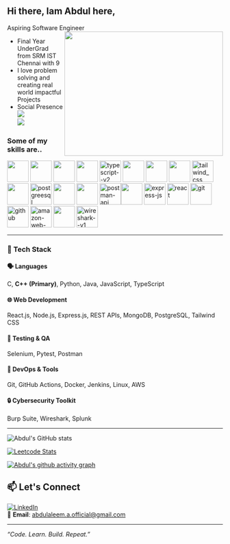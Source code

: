 ## Hi there, Iam Abdul here,
Aspiring Software Engineer
<img align="right" width="370" height="290" src="https://media0.giphy.com/media/v1.Y2lkPTc5MGI3NjExNmN0OWt2aTB1aGl6M2xzdndkenNzanRmdHppcmxrMXhjcnEzNThpYSZlcD12MV9pbnRlcm5hbF9naWZfYnlfaWQmY3Q9Zw/HscDLzkO8EOTmgkhQP/giphy.gif"> 
- Final Year UnderGrad from SRM IST Chennai with 9
- I love problem solving and creating real world impactful Projects
  <br />
- Social Presence
<br /> [<img src="https://img.shields.io/badge/LinkedIn-0077B5?style=for-the-badge&logo=linkedin&logoColor=white" />](https://www.linkedin.com/in/abdul-aleem-3b3b60262/)
<br /> [<img src="https://img.shields.io/badge/-LeetCode-FFA116?style=for-the-badge&logo=LeetCode&logoColor=white)"/>](https://www.leetcode.com/abdulaleem12/)
### Some of my skills are..
<img height="50" width="50" src="https://img.icons8.com/color/48/000000/c-plus-plus-logo.png" /> <img height="50" width="50" src="https://img.icons8.com/color/48/000000/python.png" /> <img height="50" width="50" src="https://img.icons8.com/color/48/000000/c-programming.png" /> <img height="50" width="50" src="https://img.icons8.com/color/48/000000/javascript.png"/> <img width="50" height="50" src="https://img.icons8.com/fluency/50/typescript--v2.png" alt="typescript--v2"/> <img height="50" width="50" src="https://img.icons8.com/color/48/000000/java-coffee-cup-logo.png" /> <img height="50" width="50" src="https://img.icons8.com/color/48/000000/html-5.png" /> <img height="50" width="50" src="https://img.icons8.com/color/48/000000/css3.png" /> <img width="50" height="50" src="https://img.icons8.com/fluency/100/tailwind_css.png" alt="tailwind_css"/> <img height="50" width="50" src="https://img.icons8.com/color/48/000000/bootstrap.png" />
 <img width="50" height="50" src="https://img.icons8.com/color/96/postgreesql.png" alt="postgreesql"/> <img height="50" width="50" src="https://img.icons8.com/color/48/000000/mysql-logo.png"/> <img height="50" width="50" src="https://img.icons8.com/color/48/000000/mongodb.png"/> <img width="50" height="50" src="https://img.icons8.com/wired/64/postman-api.png" alt="postman-api"/><img height="50" width="50" src="https://img.icons8.com/color/48/000000/nodejs.png"/> <img width="50" height="50" src="https://img.icons8.com/ios/100/express-js.png" alt="express-js"/> <img width="50" height="50" src="https://img.icons8.com/office/80/react.png" alt="react"/> <img width="50" height="50" src="https://img.icons8.com/ios-filled/50/git.png" alt="git"/> <img width="50" height="50" src="https://img.icons8.com/fluency/100/github.png" alt="github"/> <img width="50" height="50" src="https://img.icons8.com/color/50/amazon-web-services.png" alt="amazon-web-services"/> <img height="50" src="https://img.icons8.com/color/480/null/notion--v1.png" /> <img height="50" src="https://img.icons8.com/nolan/64/wireshark--v1.png" alt="wireshark--v1"/>

---
### 🧰 Tech Stack

#### 🗣️ Languages  
C, **C++ (Primary)**, Python, Java, JavaScript, TypeScript
#### 🌐 Web Development  
React.js, Node.js, Express.js, REST APIs, MongoDB, PostgreSQL, Tailwind CSS
#### 🧪 Testing & QA  
Selenium, Pytest, Postman
#### 🚀 DevOps & Tools  
Git, GitHub Actions, Docker, Jenkins, Linux, AWS
#### 🔒 Cybersecurity Toolkit  
Burp Suite, Wireshark, Splunk

---
![Abdul's GitHub stats](https://github-readme-stats.vercel.app/api?username=abdul-aleem-12&theme=dark&show_icons=true&&hide=issues,contribs)

[![Leetcode Stats](https://leetcard.jacoblin.cool/abdulaleem12?ext=&theme=dark)](https://leetcode.com/abdulaleem12)

[![Abdul's github activity graph](https://github-readme-activity-graph.vercel.app/graph?username=abdul-aleem-12&bg_color=000000&color=ffffff&line=51f565&point=ffffff&area=true&hide_border=true)](https://github.com/ashutosh00710/github-readme-activity-graph)

## 📫 Let's Connect

[![LinkedIn](https://img.shields.io/badge/LinkedIn-Abdul%20Aleem-0077B5?style=for-the-badge&logo=linkedin&logoColor=white)](https://www.linkedin.com/in/abdul-aleem-3b3b60262/)  
📧 **Email**: abdulaleem.a.official@gmail.com  

---

_“Code. Learn. Build. Repeat.”_
